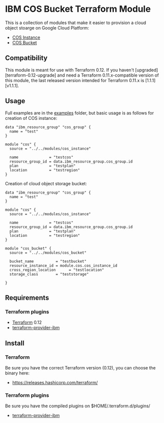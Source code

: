# IBM COS Bucket Terraform Module

This is a collection of modules that make it easier to provision a cloud object stoarge on Google Cloud Platform:
* [COS Instance](modules/cos_instance)
* [COS Bucket](modules/cos_bucket)

## Compatibility

This module is meant for use with Terraform 0.12. If you haven't
[upgraded][terraform-0.12-upgrade] and need a Terraform 0.11.x-compatible
version of this module, the last released version intended for Terraform 0.11.x
is [1.1.1][v1.1.1].

## Usage

Full examples are in the [examples](./examples/) folder, but basic usage is as follows for creation of COS instance:

```hcl
data "ibm_resource_group" "cos_group" {
  name = "test"
}

module "cos" {
  source = "../../modules/cos_instance"

  name              = "testcos"
  resource_group_id = data.ibm_resource_group.cos_group.id
  plan              = "testplan"
  location          = "testregion"
}

```

Creation of cloud object storage bucket:

```hcl
data "ibm_resource_group" "cos_group" {
  name = "test"
}

module "cos" {
  source = "../../modules/cos_instance"

  name              = "testcos"
  resource_group_id = data.ibm_resource_group.cos_group.id
  plan              = "testplan"
  location          = "testregion"
}

module "cos_bucket" {
  source = "../../modules/cos_bucket"

  bucket_name          = "testbucket"
  resource_instance_id = module.cos.cos_instance_id  
  cross_region_location      = "testlocation"
  storage_class        = "teststorage"

}
```

## Requirements

### Terraform plugins

- [Terraform](https://www.terraform.io/downloads.html) 0.12
- [terraform-provider-ibm](https://github.com/IBM-Cloud/terraform-provider-ibm) 

## Install

### Terraform

Be sure you have the correct Terraform version (0.12), you can choose the binary here:
- https://releases.hashicorp.com/terraform/

### Terraform plugins

Be sure you have the compiled plugins on $HOME/.terraform.d/plugins/

- [terraform-provider-ibm](https://github.com/IBM-Cloud/terraform-provider-ibm) 